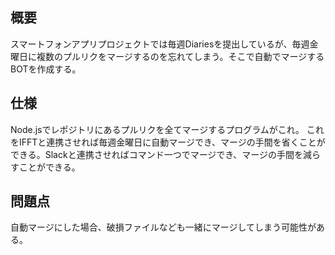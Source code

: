 ## 概要
スマートフォンアプリプロジェクトでは毎週Diariesを提出しているが、毎週金曜日に複数のプルリクをマージするのを忘れてしまう。そこで自動でマージするBOTを作成する。
## 仕様
Node.jsでレポジトリにあるプルリクを全てマージするプログラムがこれ。
これをIFFTと連携させれば毎週金曜日に自動マージでき、マージの手間を省くことができる。Slackと連携させればコマンド一つでマージでき、マージの手間を減らすことができる。
## 問題点
自動マージにした場合、破損ファイルなども一緒にマージしてしまう可能性がある。
